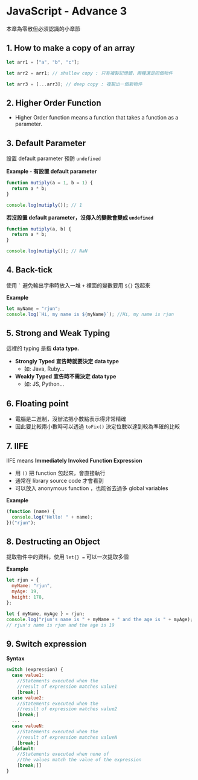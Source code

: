 # JavaScript - Advance 3

本章為零散但必須認識的小章節

## 1. How to make a copy of an array

```jsx
let arr1 = ["a", "b", "c"];

let arr2 = arr1; // shallow copy : 只有複製記憶體，兩種還是同個物件

let arr3 = [...arr3]; // deep copy : 複製出一個新物件
```

## 2. Higher Order Function

- Higher Order function means a function that takes a function as a parameter.

## 3. Default Parameter

設置 default parameter 預防 `undefined`

**Example - 有設置 default parameter**

```jsx
function mutiply(a = 1, b = 1) {
  return a * b;
}

console.log(mutiply()); // 1
```

**若沒設置 default parameter，沒傳入的變數會變成 `undefined`**

```jsx
function mutiply(a, b) {
  return a * b;
}

console.log(mutiply()); // NaN
```

## 4. Back-tick

使用 `` ` `` 避免輸出字串時放入一堆 `+`
裡面的變數要用 `${}` 包起來

**Example**

```jsx
let myName = "rjun";
console.log(`Hi, my name is ${myName}`); //Hi, my name is rjun
```

## 5. Strong and Weak Typing

這裡的 typing 是指 **data type.**

- **Strongly Typed** **宣告時就要決定 data type**
  - 如: Java, Ruby...
- **Weakly Typed** **宣告時不需決定 data type**
  - 如: JS, Python...

## 6. Floating point

- 電腦是二進制，沒辦法把小數點表示得非常精確
- 因此要比較兩小數時可以透過 `toFix()` 決定位數以達到較為準確的比較

## 7. IIFE

IIFE means **Immediately Invoked Function Expression**

- 用 `()` 把 function 包起來，會直接執行
- 通常在 library source code 才會看到
- 可以放入 anonymous function ，也能省去過多 global variables

**Example**

```jsx
(function (name) {
  console.log("Hello! " + name);
})("rjun");
```

## 8. Destructing an Object

提取物件中的資料，使用 `let{} =` 可以一次提取多個

**Example**

```jsx
let rjun = {
  myName: "rjun",
  myAge: 19,
  height: 178,
};

let { myName, myAge } = rjun;
console.log("rjun's name is " + myName + " and the age is " + myAge);
// rjun's name is rjun and the age is 19
```

## 9. Switch expression

**Syntax**

```jsx
switch (expression) {
  case value1:
    //Statements executed when the
    //result of expression matches value1
    [break;]
  case value2:
    //Statements executed when the
    //result of expression matches value2
    [break;]
  ...
  case valueN:
    //Statements executed when the
    //result of expression matches valueN
    [break;]
  [default:
    //Statements executed when none of
    //the values match the value of the expression
    [break;]]
}
```
